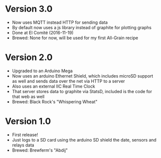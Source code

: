# Version 3.0

- Now uses MQTT instead HTTP for sending data
- By default now uses a js library instead of graphite for plotting graphs
- Done at El Comité (2016-11-19)
- Brewed: None for now, will be used for my first All-Grain recipe

# Version 2.0

- Upgraded to an Arduino Mega
- Now uses an arduino Ethernet Shield, which includes microSD support as well and sends data over the net via HTTP to a server
- Also uses an external IIC Real Time Clock
- That server stores data to graphite via StatsD, included is the code for that web as well
- Brewed: Black Rock's "Whispering Wheat"

# Version 1.0

- First release! 
- Just logs to a SD card using the arduino SD shield the date, sensors and relays data
- Brewed: Brewferm's "Abdij"